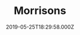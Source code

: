 ---
date: 2019-05-25T18:29:58.000Z
title: Morrisons
latitude: 52.04938134912715
longitude: 0.9546547409704537
category: checkin
---